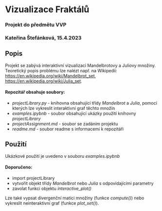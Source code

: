# Vizualizace Fraktálů

### Projekt do předmětu VVP 
### Kateřina Štefánková, 15.4.2023

## Popis

Projekt se zabývá interaktivní vizualizací Mandelbrotovy a Juliovy množiny.
Teoretický popis problému lze nalézt např. na Wikipedii: https://en.wikipedia.org/wiki/Mandelbrot_set, https://en.wikipedia.org/wiki/Julia_set.

#### Repozitář obsahuje soubory:
- *projectLibrary.py* - knihovna obsahující třídy *Mandelbrot* a *Julia*, pomocí kterých lze vykreslit interaktivní graf těchto množin
- *examples.ipybnb* - soubor obsahující ukázky použití knihovny *projectLibrary*
- *projectAssignment.md* - soubor se zadáním projektu
- *readme.md* - soubor readme s informacemi k repozitáři

## Použití

Ukázkové použití je uvedeno v souboru *examples.ipybnb*
#### Doporučeno:
- import projectLibrary
- vytvořit objekt třídy *Mandelbrot* nebo *Julia* s odpovídajícími parametry
- zavolat funkci objektu *interactive_plot()*

Lze také vypsat divergenční matici množiny (funkce *compute()*) nebo vykreslit neinteraktivní graf (funkce *plot_set()*).

